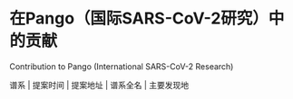 # 在Pango（国际SARS-CoV-2研究）中的贡献
Contribution to Pango (International SARS-CoV-2 Research)

谱系 | 提案时间 | 提案地址 | 谱系全名 | 主要发现地
